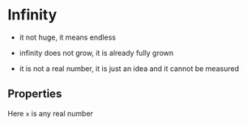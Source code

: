 # Infinity

* it not huge, it means endless

* infinity does not grow, it is already fully grown

* it is not a real number, it is just an idea and it cannot be measured

## Properties

Here `x` is any real number